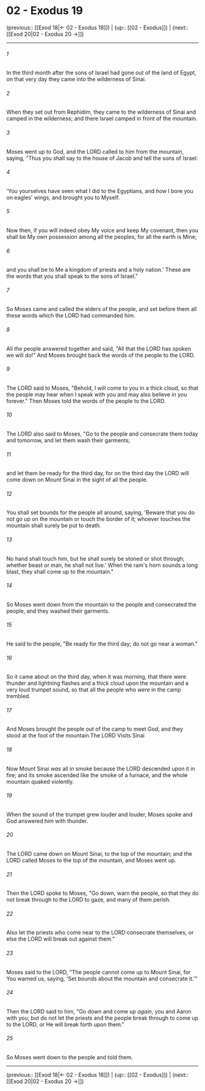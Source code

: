 # 02 - Exodus 19

(previous:: [[Exod 18|← 02 - Exodus 18]]) | (up:: [[02 - Exodus]]) | (next:: [[Exod 20|02 - Exodus 20 →]])

***


###### 1 
In the third month after the sons of Israel had gone out of the land of Egypt, on that very day they came into the wilderness of Sinai. 

###### 2 
When they set out from Rephidim, they came to the wilderness of Sinai and camped in the wilderness; and there Israel camped in front of the mountain. 

###### 3 
Moses went up to God, and the LORD called to him from the mountain, saying, "Thus you shall say to the house of Jacob and tell the sons of Israel: 

###### 4 
'You yourselves have seen what I did to the Egyptians, and _how_ I bore you on eagles' wings, and brought you to Myself. 

###### 5 
Now then, if you will indeed obey My voice and keep My covenant, then you shall be My own possession among all the peoples, for all the earth is Mine; 

###### 6 
and you shall be to Me a kingdom of priests and a holy nation.' These are the words that you shall speak to the sons of Israel." 

###### 7 
So Moses came and called the elders of the people, and set before them all these words which the LORD had commanded him. 

###### 8 
All the people answered together and said, "All that the LORD has spoken we will do!" And Moses brought back the words of the people to the LORD. 

###### 9 
The LORD said to Moses, "Behold, I will come to you in a thick cloud, so that the people may hear when I speak with you and may also believe in you forever." Then Moses told the words of the people to the LORD. 

###### 10 
The LORD also said to Moses, "Go to the people and consecrate them today and tomorrow, and let them wash their garments; 

###### 11 
and let them be ready for the third day, for on the third day the LORD will come down on Mount Sinai in the sight of all the people. 

###### 12 
You shall set bounds for the people all around, saying, 'Beware that you do not go up on the mountain or touch the border of it; whoever touches the mountain shall surely be put to death. 

###### 13 
No hand shall touch him, but he shall surely be stoned or shot through; whether beast or man, he shall not live.' When the ram's horn sounds a long blast, they shall come up to the mountain." 

###### 14 
So Moses went down from the mountain to the people and consecrated the people, and they washed their garments. 

###### 15 
He said to the people, "Be ready for the third day; do not go near a woman." 

###### 16 
So it came about on the third day, when it was morning, that there were thunder and lightning flashes and a thick cloud upon the mountain and a very loud trumpet sound, so that all the people who _were_ in the camp trembled. 

###### 17 
And Moses brought the people out of the camp to meet God, and they stood at the foot of the mountain.The LORD Visits Sinai 

###### 18 
Now Mount Sinai _was_ all in smoke because the LORD descended upon it in fire; and its smoke ascended like the smoke of a furnace, and the whole mountain quaked violently. 

###### 19 
When the sound of the trumpet grew louder and louder, Moses spoke and God answered him with thunder. 

###### 20 
The LORD came down on Mount Sinai, to the top of the mountain; and the LORD called Moses to the top of the mountain, and Moses went up. 

###### 21 
Then the LORD spoke to Moses, "Go down, warn the people, so that they do not break through to the LORD to gaze, and many of them perish. 

###### 22 
Also let the priests who come near to the LORD consecrate themselves, or else the LORD will break out against them." 

###### 23 
Moses said to the LORD, "The people cannot come up to Mount Sinai, for You warned us, saying, 'Set bounds about the mountain and consecrate it.'" 

###### 24 
Then the LORD said to him, "Go down and come up _again_, you and Aaron with you; but do not let the priests and the people break through to come up to the LORD, or He will break forth upon them." 

###### 25 
So Moses went down to the people and told them.

***

(previous:: [[Exod 18|← 02 - Exodus 18]]) | (up:: [[02 - Exodus]]) | (next:: [[Exod 20|02 - Exodus 20 →]])
